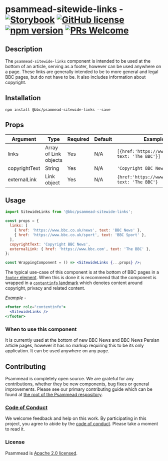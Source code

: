# psammead-sitewide-links - [![Storybook](https://raw.githubusercontent.com/storybooks/brand/master/badge/badge-storybook.svg?sanitize=true)](https://bbc.github.io/psammead/?selectedKind=SitewideLinks) [![GitHub license](https://img.shields.io/badge/license-Apache%202.0-blue.svg)](https://github.com/bbc/psammead/blob/latest/LICENSE) [![npm version](https://img.shields.io/npm/v/@bbc/psammead-sitewide-links.svg)](https://www.npmjs.com/package/@bbc/psammead-sitewide-links) [![PRs Welcome](https://img.shields.io/badge/PRs-welcome-brightgreen.svg)](https://reactjs.org/docs/how-to-contribute.html#your-first-pull-request)

## Description

The `psammead-sitewide-links` component is intended to be used at the bottom of an article, serving as a footer, however can be used anywhere on a page. These links are generally intended to be to more general and legal BBC pages, but do not have to be. It also includes information about copyright.

## Installation

```
npm install @bbc/psammead-sitewide-links --save
```

## Props

| Argument      | Type                  | Required | Default | Example                                           |
| ------------- | --------------------- | -------- | ------- | ------------------------------------------------- |
| links         | Array of Link objects | Yes      | N/A     | `[{href:'https://www.bbc.com', text: 'The BBC'}]` |
| copyrightText | String                | Yes      | N/A     | `'Copyright BBC News'`                            |
| externalLink  | Link object           | Yes      | N/A     | `{href:'https://www.bbc.com', text: 'The BBC'}`   |

## Usage

```jsx
import SitewideLinks from '@bbc/psammead-sitewide-links';

const props = {
  links: [
    { href: 'https://www.bbc.co.uk/news', text: 'BBC News' },
    { href: 'https://www.bbc.co.uk/sport', text: 'BBC Sport' },
  ],
  copyrightText: 'Copyright BBC News',
  externalLink: { href: 'https://www.bbc.com', text: 'The BBC' },
};

const WrappingComponent = () => <SitewideLinks {...props} />;
```

The typical use-case of this component is at the bottom of BBC pages in a [`footer` element](https://developer.mozilla.org/en-US/docs/Web/HTML/Element/footer). When this is done it is recommend that the component is wrapped in a [`contentinfo` landmark](https://www.w3.org/TR/wai-aria-practices/examples/landmarks/contentinfo.html) which denotes content around copyright, privacy and related content.

_Example -_

```jsx
<footer role="contentinfo">
  <SitewideLinks />
</footer>
```

### When to use this component

It is currently used at the bottom of new BBC News and BBC News Persian article pages, however it has no markup requiring this to be its only application. It can be used anywhere on any page.

<!-- ### When not to use this component -->

<!-- ### Accessibility notes -->

<!-- ## Roadmap -->

## Contributing

Psammead is completely open source. We are grateful for any contributions, whether they be new components, bug fixes or general improvements. Please see our primary contributing guide which can be found at [the root of the Psammead respository](https://github.com/bbc/psammead/blob/latest/CONTRIBUTING.md).

### [Code of Conduct](https://github.com/bbc/psammead/blob/latest/CODE_OF_CONDUCT.md)

We welcome feedback and help on this work. By participating in this project, you agree to abide by the [code of conduct](https://github.com/bbc/psammead/blob/latest/CODE_OF_CONDUCT.md). Please take a moment to read it.

### License

Psammead is [Apache 2.0 licensed](https://github.com/bbc/psammead/blob/latest/LICENSE).
